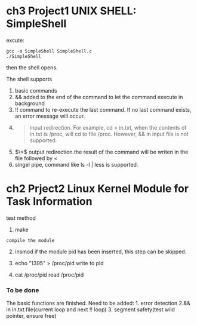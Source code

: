 # ch3 Project1 UNIX SHELL: SimpleShell
excute:
```
gcc -o SimpleShell SimpleShell.c
./SimpleShell
```
then the shell opens.

The shell supports
1. basic commands
2. && added to the end of the command to let the command execute in background
3. !! command to re-execute the last command. If no last command exists, an error message will occur.
4. > input redirection. For example, cd > in.txt, when the contents of in.txt is /proc, will cd to file /proc. However, && in input file is not supported.
5. $\<$ output redirection.the result of the command will be writen in the file followed by <
6. singel pipe, command like ls -l | less is supported.

# ch2 Prject2 Linux Kernel Module for Task Information
test method
1. make
```
compile the module
```
2. insmod
if the module pid has been inserted, this step can be skipped.

3. echo "1395" > /proc/pid
write to pid

4. cat /proc/pid
read /proc/pid
 
### To be done

The basic functions are finished. 
Need to be added: 1. error detection 2.&& in in.txt file(current loop and next !! loop) 3. segment safety(test wild pointer, ensure free)
